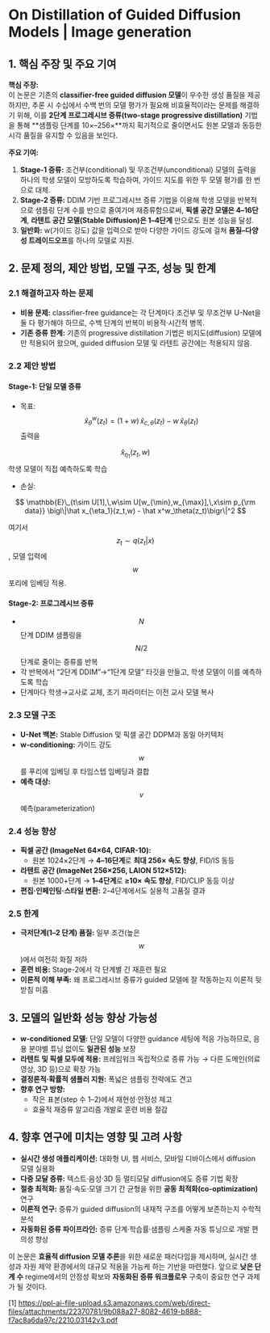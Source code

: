 # On Distillation of Guided Diffusion Models | Image generation

## 1. 핵심 주장 및 주요 기여  
**핵심 주장:**  
이 논문은 기존의 **classifier-free guided diffusion 모델**이 우수한 생성 품질을 제공하지만, 추론 시 수십에서 수백 번의 모델 평가가 필요해 비효율적이라는 문제를 해결하기 위해, 이를 **2단계 프로그레시브 증류(two-stage progressive distillation)** 기법을 통해 **샘플링 단계를 10×–256×**까지 획기적으로 줄이면서도 원본 모델과 동등한 시각 품질을 유지할 수 있음을 보인다.

**주요 기여:**  
1. **Stage-1 증류:** 조건부(conditional) 및 무조건부(unconditional) 모델의 출력을 하나의 학생 모델이 모방하도록 학습하여, 가이드 지도를 위한 두 모델 평가를 한 번으로 대체.  
2. **Stage-2 증류:** DDIM 기반 프로그레시브 증류 기법을 이용해 학생 모델을 반복적으로 샘플링 단계 수를 반으로 줄여가며 재증류함으로써, **픽셀 공간 모델은 4–16단계**, **라텐트 공간 모델(Stable Diffusion)은 1–4단계** 만으로도 원본 성능을 달성.  
3. **일반화:** w(가이드 강도) 값을 입력으로 받아 다양한 가이드 강도에 걸쳐 **품질–다양성 트레이드오프**를 하나의 모델로 지원.  

## 2. 문제 정의, 제안 방법, 모델 구조, 성능 및 한계  

### 2.1 해결하고자 하는 문제  
- **비용 문제:** classifier-free guidance는 각 단계마다 조건부 및 무조건부 U-Net을 둘 다 평가해야 하므로, 수백 단계의 반복이 비용적·시간적 병목.  
- **기존 증류 한계:** 기존의 progressive distillation 기법은 비지도(diffusion) 모델에만 적용되어 왔으며, guided diffusion 모델 및 라텐트 공간에는 적용되지 않음.

### 2.2 제안 방법  

#### Stage-1: 단일 모델 증류  
- 목표: $$\hat x^w_\theta(z_t) = (1+w)\,\hat x_{c,\theta}(z_t) - w\,\hat x_\theta(z_t)$$ 출력을  

$$\hat x_{\eta_1}(z_t, w)$$ 학생 모델이 직접 예측하도록 학습  

- 손실:  

$$
    \mathbb{E}\_{t\sim U[1],\,w\sim U[w_{\min},w_{\max}],\,x\sim p_{\rm data}}
      \bigl\|\hat x_{\eta_1}(z_t,w) - \hat x^w_\theta(z_t)\bigr\|^2
  $$
  
  여기서 $$z_t\sim q(z_t|x)$$, 모델 입력에 $$w$$ 포리에 임베딩 적용.  

#### Stage-2: 프로그레시브 증류  
- $$N$$단계 DDIM 샘플링을 $$N/2$$단계로 줄이는 증류를 반복  
- 각 반복에서 “2단계 DDIM”→“1단계 모델” 타깃을 만들고, 학생 모델이 이를 예측하도록 학습  
- 단계마다 학생→교사로 교체, 초기 파라미터는 이전 교사 모델 복사

### 2.3 모델 구조  
- **U-Net 백본:** Stable Diffusion 및 픽셀 공간 DDPM과 동일 아키텍처  
- **w-conditioning:** 가이드 강도 $$w$$를 푸리에 임베딩 후 타임스텝 임베딩과 결합  
- **예측 대상:** $$v$$ 예측(parameterization)  

### 2.4 성능 향상  
- **픽셀 공간 (ImageNet 64×64, CIFAR-10):**  
  - 원본 1024×2단계 → **4–16단계**로 **최대 256× 속도 향상**, FID/IS 동등  
- **라텐트 공간 (ImageNet 256×256, LAION 512×512):**  
  - 원본 1000+단계 → **1–4단계**로 **≥10× 속도 향상**, FID/CLIP 동등 이상  
- **편집·인페인팅·스타일 변환:** 2–4단계에서도 실용적 고품질 결과

### 2.5 한계  
- **극저단계(1–2 단계) 품질:** 일부 조건(높은 $$w$$)에서 여전히 화질 저하  
- **훈련 비용:** Stage-2에서 각 단계별 긴 재훈련 필요  
- **이론적 이해 부족:** 왜 프로그레시브 증류가 guided 모델에 잘 작동하는지 이론적 뒷받침 미흡  

## 3. 모델의 일반화 성능 향상 가능성  
- **w-conditioned 모델:** 단일 모델이 다양한 guidance 세팅에 적응 가능하므로, 응용 분야별 튜닝 없이도 **일관된 성능** 보장  
- **라텐트 및 픽셀 모두에 적용:** 프레임워크 독립적으로 증류 가능 → 다른 도메인(의료 영상, 3D 등)으로 확장 가능  
- **결정론적·확률적 샘플러 지원:** 폭넓은 샘플링 전략에도 견고  
- **향후 연구 방향:**  
  - 작은 표본(step 수 1–2)에서 재현성·안정성 제고  
  - 효율적 재증류 알고리즘 개발로 훈련 비용 절감  

## 4. 향후 연구에 미치는 영향 및 고려 사항  
- **실시간 생성 애플리케이션:** 대화형 UI, 웹 서비스, 모바일 디바이스에서 diffusion 모델 실용화  
- **다중 모달 증류:** 텍스트·음성·3D 등 멀티모달 diffusion에도 증류 기법 확장  
- **절충 최적화:** 품질·속도·모델 크기 간 균형을 위한 **공동 최적화(co-optimization)** 연구  
- **이론적 연구:** 증류가 guided diffusion의 내재적 구조를 어떻게 보존하는지 수학적 분석  
- **자동화된 증류 파이프라인:** 증류 단계·학습률·샘플링 스케줄 자동 튜닝으로 개발 편의성 향상  

이 논문은 **효율적 diffusion 모델 추론**을 위한 새로운 패러다임을 제시하며, 실시간 생성과 자원 제약 환경에서의 대규모 적용을 가능케 하는 기반을 마련했다. 앞으로 **낮은 단계 수** regime에서의 안정성 확보와 **자동화된 증류 워크플로우** 구축이 중요한 연구 과제가 될 것이다.

[1] https://ppl-ai-file-upload.s3.amazonaws.com/web/direct-files/attachments/22370781/9b088a27-8082-4619-b888-f7ac8a6da97c/2210.03142v3.pdf
